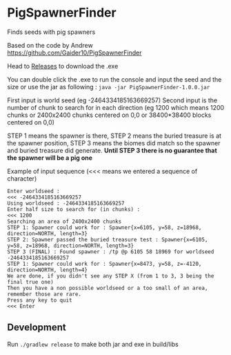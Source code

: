 # PigSpawnerFinder
Finds seeds with pig spawners

Based on the code by Andrew https://github.com/Gaider10/PigSpawnerFinder

Head to [Releases](https://github.com/hube12/PigSpawnerFinder/releases) to download the .exe

You can double click the .exe to run the console and input the seed and the size or use the jar 
as following : `java -jar PigSpawnerFinder-1.0.0.jar` 


First input is world seed (eg -2464334185163669257)
Second input is the number of chunk to search for in each direction (eg 1200 which means 1200 chunks or 2400x2400 chunks centered on 0,0 or 38400*38400 blocks centered on 0,0)

STEP 1 means the spawner is there, STEP 2 means the buried treasure is at the spawner position, STEP 3 means the biomes did match so the spawner and buried treasure did generate. **Until STEP 3 there is no guarantee that the spawner will be a pig one**

Example of input sequence (<<< means we entered a sequence of character)

```shell
Enter worldseed :
<<< -2464334185163669257
Using worldseed : -2464334185163669257
Enter half size to search for (in chunks) :
<<< 1200
Searching an area of 2400x2400 chunks
STEP 1: Spawner could work for : Spawner{x=6105, y=58, z=18968, direction=NORTH, length=3}
STEP 2: Spawner passed the buried treasure test : Spawner{x=6105, y=58, z=18968, direction=NORTH, length=3}
STEP 3 (FINAL) : Found spawner : /tp @p 6105 58 18969 for worldseed -2464334185163669257
STEP 1: Spawner could work for : Spawner{x=8473, y=58, z=-4120, direction=NORTH, length=4}
We are done, if you didn't see any STEP X (from 1 to 3, 3 being the final true one)
Then you have a non possible worldseed or a too small of an area, remember those are rare.
Press any key to quit
<<< Enter
```


## Development

Run `./gradlew release` to make both jar and exe in build/libs
